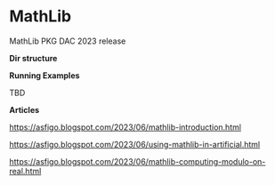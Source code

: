 # MathLib
MathLib PKG DAC 2023 release

__Dir structure__


**Running Examples**

TBD

**Articles**

https://asfigo.blogspot.com/2023/06/mathlib-introduction.html

https://asfigo.blogspot.com/2023/06/using-mathlib-in-artificial.html

https://asfigo.blogspot.com/2023/06/mathlib-computing-modulo-on-real.html


